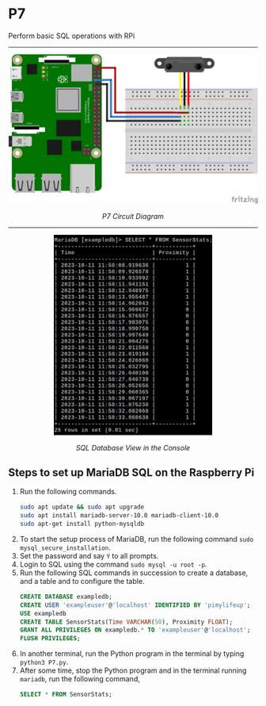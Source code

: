 # P7

Perform basic SQL operations with RPi
___

<p align = "center">
  <img src = "../Assets/P7.png" width = 640>
</p>
<p align = "center">
  <em>P7 Circuit Diagram</em>
</p>

___

<p align = "center">
  <img src = "../Assets/P7-Console.png" width = 320>
</p>
<p align = "center">
  <em>SQL Database View in the Console</em>
</p>

## Steps to set up MariaDB SQL on the Raspberry Pi
1. Run the following commands.
   ```bash
   sudo apt update && sudo apt upgrade
   sudo apt install mariadb-server-10.0 mariadb-client-10.0
   sudo apt-get install python-mysqldb
   ```
1. To start the setup process of MariaDB, run the following command `sudo mysql_secure_installation`.
1. Set the password and say `Y` to all prompts.
1. Login to SQL using the command `sudo mysql -u root -p`.
1. Run the following SQL commands in succession to create a database, and a table and to configure the table.
   ```SQL
   CREATE DATABASE exampledb;
   CREATE USER 'exampleuser'@'localhost' IDENTIFIED BY 'pimylifeup';
   USE exampledb
   CREATE TABLE SensorStats(Time VARCHAR(50), Proximity FLOAT);
   GRANT ALL PRIVILEGES ON exampledb.* TO 'exampleuser'@'localhost';
   FLUSH PRIVILEGES;
   ```
1. In another terminal, run the Python program in the terminal by typing `python3 P7.py`.
1. After some time, stop the Python program and in the terminal running `mariadb`, run the following command,
   ```SQL
   SELECT * FROM SensorStats;
   ```
